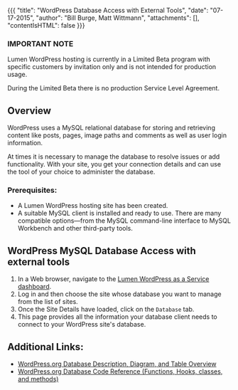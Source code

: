 {{{
  "title": "WordPress Database Access with External Tools",
  "date": "07-17-2015",
  "author": "Bill Burge, Matt Wittmann",
  "attachments": [],
  "contentIsHTML": false
}}}

### IMPORTANT NOTE

Lumen WordPress hosting is currently in a Limited Beta program with specific customers by invitation only
and is not intended for production usage.

During the Limited Beta there is no production Service Level Agreement.

## Overview

WordPress uses a MySQL relational database for storing and retrieving content like posts, pages, image paths and
comments as well as user login information.

At times it is necessary to manage the database to resolve issues or add functionality.  With your site, you get your connection details and can use the tool of your choice to administer the database.

### Prerequisites:

* A Lumen WordPress hosting site has been created.
* A suitable MySQL client is installed and ready to use. There are many compatible options—from the MySQL
  command-line interface to MySQL Workbench and other third-party tools.

## WordPress MySQL Database Access with external tools

1. In a Web browser, navigate to the [Lumen WordPress as a Service dashboard](https://wordpress.ctl.io/).
2. Log in and then choose the site whose database you want to manage from the list of sites.
3. Once the Site Details have loaded, click on the `Database` tab.
4. This page provides all the information your database client needs to connect to your WordPress site's database.

## Additional Links:

* [WordPress.org Database Description, Diagram, and Table Overview](https://codex.wordpress.org/Database_Description)
* [WordPress.org Database Code Reference (Functions, Hooks, classes, and methods)](https://developer.wordpress.org/reference)
